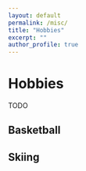 ```yaml
---
layout: default
permalink: /misc/
title: "Hobbies"
excerpt: ""
author_profile: true
---
```

# Hobbies
TODO
## Basketball


## Skiing



<!-- 
## Subpages

Below are the publication subpages in this section. This list is generated automatically from pages whose URL contains "/publications/" (excluding this index page).

<ul>
{% for p in site.pages %}
	{% if p.url contains '/publications/' and p.url != '/publications/' %}
		<li><a href="{{ p.url }}">{{ p.title }}</a></li>
	{% endif %}
{% endfor %}
</ul> -->